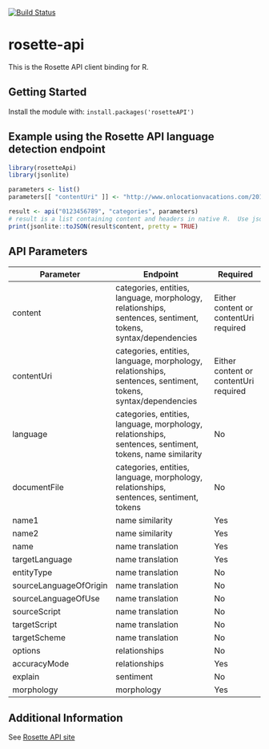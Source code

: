 [![Build Status](https://travis-ci.org/rosette-api/R.svg?branch=master)](https://travis-ci.org/rosette-api/nodejs)

# rosette-api

This is the Rosette API client binding for R.

## Getting Started
Install the module with: `install.packages('rosetteAPI')`


## Example using the Rosette API language detection endpoint
```R
library(rosetteApi)
library(jsonlite)

parameters <- list()
parameters[[ "contentUri" ]] <- "http://www.onlocationvacations.com/2015/03/05/the-new-ghostbusters-movie-begins-filming-in-boston-in-june/"

result <- api("0123456789", "categories", parameters)
# result is a list containing content and headers in native R.  Use jsonlite::toJSON to convert to JSON format.
print(jsonlite::toJSON(result$content, pretty = TRUE)
```
## API Parameters
| Parameter                     | Endpoint                                            | Required
| -------------                 |-------------                                        |------------- 
| content                    | categories, entities, language, morphology, relationships, sentences, sentiment, tokens, syntax/dependencies            | Either content or contentUri required |
| contentUri                      | categories, entities, language, morphology, relationships, sentences, sentiment, tokens, syntax/dependencies       | Either content or contentUri required |
| language                          | categories, entities, language, morphology, relationships, sentences, sentiment, tokens, name similarity                    | No |
| documentFile                      | categories, entities, language, morphology, relationships, sentences, sentiment, tokens                  | No |
| name1                 | name similarity               | Yes |
| name2               | name similarity| Yes |
| name    | name translation     | Yes |
| targetLanguage           | name translation           | Yes |
| entityType                 | name translation         | No |
| sourceLanguageOfOrigin        | name translation | No |
| sourceLanguageOfUse                         | name translation       | No |
| sourceScript                     | name translation               | No |
| targetScript                     | name translation                    | No |
| targetScheme                        | name translation          | No |
| options              | relationships        | No |
| accuracyMode              | relationships        | Yes |
| explain              | sentiment        | No |
| morphology             | morphology        | Yes |

## Additional Information
See [Rosette API site](https://developer.rosette.com/)
